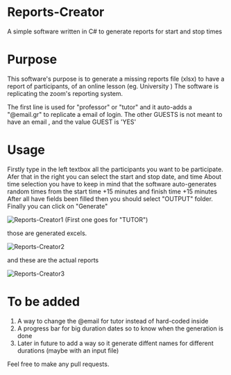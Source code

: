 # Reports-Creator
A simple software written in C# to generate reports for start and stop times

# Purpose

This software's purpose is to generate a missing reports file (xlsx) to have a report of participants, of an online lesson (eg. University )
The software is replicating the zoom's reporting system.

The first line is used for "professor" or "tutor" and it auto-adds a "@email.gr" to replicate a email of login.
The other GUESTS is not meant to have an email , and the value GUEST is 'YES'
 

# Usage
Firstly type in the left textbox all the participants you want to be participate. 
Afer that in the right you can select the start and stop date, and time
About time selection you have to keep in mind that the software auto-generates random times from the start time +15 minutes and finish time +15 minutes
After all have fields been filled then you should select "OUTPUT" folder.
Finally you can click on "Generate"


![Reports-Creator1](https://github.com/vagvalas/Reports-Creator/assets/19560574/acba4797-a08b-4630-b03c-94b72b626042)
(First one goes for "TUTOR")

those are generated excels.

![Reports-Creator2](https://github.com/vagvalas/Reports-Creator/assets/19560574/01bc2d5b-c80c-499a-8a0b-886948f7f64e)


and these are the actual reports 

![Reports-Creator3](https://github.com/vagvalas/Reports-Creator/assets/19560574/fb8e7c7b-b2ec-4e16-99d3-d8fd65f1e18e)


# To be added
1. A way to change the @email for tutor instead of hard-coded inside
2. A progress bar for big duration dates so to know when the generation is done
3. Later in future to add a way so it generate diffent names for different durations (maybe with an input file)

Feel free to make any pull requests.
